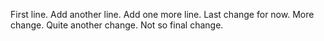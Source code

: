 First line.
Add another line.
Add one more line.
Last change for now.
More change.
Quite another change.
Not so final change.
